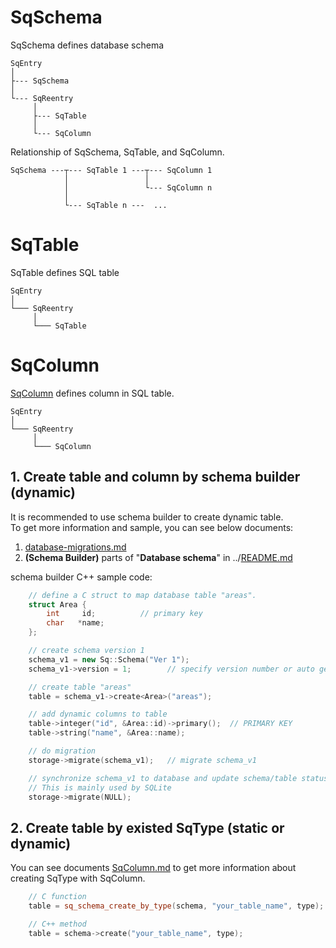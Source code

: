 ﻿# SqSchema
SqSchema defines database schema

	SqEntry
	│
	├--- SqSchema
	│
	└--- SqReentry
	     │
	     ├--- SqTable
	     │
	     └--- SqColumn

Relationship of SqSchema, SqTable, and SqColumn.

	SqSchema ---┬--- SqTable 1 ---┬--- SqColumn 1
	            │                 │
	            │                 └--- SqColumn n
	            │
	            └--- SqTable n ---  ...

# SqTable
SqTable defines SQL table

	SqEntry
	│
	└─── SqReentry
	     │
	     └─── SqTable

# SqColumn
[SqColumn](SqColumn.md) defines column in SQL table.

	SqEntry
	│
	└─── SqReentry
	     │
	     └─── SqColumn

## 1. Create table and column by schema builder (dynamic)

It is recommended to use schema builder to create dynamic table.  
To get more information and sample, you can see below documents:  
1. [database-migrations.md](database-migrations.md)
2. **(Schema Builder)** parts of "**Database schema**" in ../[README.md](../README.md#database-schema)
  
schema builder C++ sample code:

```c++
	// define a C struct to map database table "areas".
	struct Area {
		int     id;          // primary key
		char   *name;
	};

	// create schema version 1
	schema_v1 = new Sq::Schema("Ver 1");
	schema_v1->version = 1;        // specify version number or auto generate it

	// create table "areas"
	table = schema_v1->create<Area>("areas");

	// add dynamic columns to table
	table->integer("id", &Area::id)->primary();  // PRIMARY KEY
	table->string("name", &Area::name);

	// do migration
	storage->migrate(schema_v1);   // migrate schema_v1

	// synchronize schema_v1 to database and update schema/table status
	// This is mainly used by SQLite
	storage->migrate(NULL);
```

## 2. Create table by existed SqType (static or dynamic)
You can see documents [SqColumn.md](SqColumn.md) to get more information about creating SqType with SqColumn.

```c++
	// C function
	table = sq_schema_create_by_type(schema, "your_table_name", type);

	// C++ method
	table = schema->create("your_table_name", type);
```
